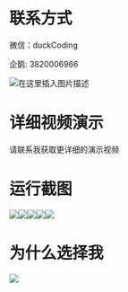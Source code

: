 # 联系方式

微信：duckCoding

企鹅: 3820006966

![在这里插入图片描述](http://upload.cxycsx.vip/91ab4bcb4f2c4c6db86365bb6d6e9c62.jpeg)

# 详细视频演示

请联系我获取更详细的演示视频

# 运行截图

![](http://www.bysj52.com/uploadfile/ueditor/image/202306/%E6%AF%95%E8%AE%BEspringboot161%E5%9F%BA%E4%BA%8Espringboot%E7%9A%84%E5%85%AC%E4%BA%A4%E7%BA%BF%E8%B7%AF%E6%9F%A5%E8%AF%A2%E7%B3%BB%E7%BB%9F%E6%AF%95%E4%B8%9A%E8%AE%BE%E8%AE%A1/5.png)![](http://www.bysj52.com/uploadfile/ueditor/image/202306/%E6%AF%95%E8%AE%BEspringboot161%E5%9F%BA%E4%BA%8Espringboot%E7%9A%84%E5%85%AC%E4%BA%A4%E7%BA%BF%E8%B7%AF%E6%9F%A5%E8%AF%A2%E7%B3%BB%E7%BB%9F%E6%AF%95%E4%B8%9A%E8%AE%BE%E8%AE%A1/4.png)![](http://www.bysj52.com/uploadfile/ueditor/image/202306/%E6%AF%95%E8%AE%BEspringboot161%E5%9F%BA%E4%BA%8Espringboot%E7%9A%84%E5%85%AC%E4%BA%A4%E7%BA%BF%E8%B7%AF%E6%9F%A5%E8%AF%A2%E7%B3%BB%E7%BB%9F%E6%AF%95%E4%B8%9A%E8%AE%BE%E8%AE%A1/1.png)![](http://www.bysj52.com/uploadfile/ueditor/image/202306/%E6%AF%95%E8%AE%BEspringboot161%E5%9F%BA%E4%BA%8Espringboot%E7%9A%84%E5%85%AC%E4%BA%A4%E7%BA%BF%E8%B7%AF%E6%9F%A5%E8%AF%A2%E7%B3%BB%E7%BB%9F%E6%AF%95%E4%B8%9A%E8%AE%BE%E8%AE%A1/2.png)![](http://www.bysj52.com/uploadfile/ueditor/image/202306/%E6%AF%95%E8%AE%BEspringboot161%E5%9F%BA%E4%BA%8Espringboot%E7%9A%84%E5%85%AC%E4%BA%A4%E7%BA%BF%E8%B7%AF%E6%9F%A5%E8%AF%A2%E7%B3%BB%E7%BB%9F%E6%AF%95%E4%B8%9A%E8%AE%BE%E8%AE%A1/3.png)

# 为什么选择我

![](http://upload.cxycsx.vip/%E7%A8%8B%E5%BA%8F%E8%AE%BE%E8%AE%A1.png)

